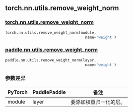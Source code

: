 ## torch.nn.utils.remove_weight_norm
### [torch.nn.utils.remove_weight_norm](https://pytorch.org/docs/stable/generated/torch.nn.utils.remove_weight_norm.html?highlight=nn+utils+remove_weight_norm#torch.nn.utils.remove_weight_norm)

```python
torch.nn.utils.remove_weight_norm(module,
                                    name='weight')
```

### [paddle.nn.utils.remove_weight_norm](https://www.paddlepaddle.org.cn/documentation/docs/zh/api/paddle/nn/utils/remove_weight_norm_cn.html#remove-weight-norm)

```python
paddle.nn.utils.remove_weight_norm(layer,
                                    name='weight')
```
### 参数差异
| PyTorch       | PaddlePaddle | 备注                                                   |
| ------------- | ------------ | ------------------------------------------------------ |
| module        | layer        | 要添加权重归一化的层。                                    |
